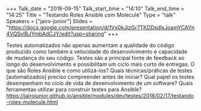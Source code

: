 +++
Talk_date = "2018-09-15"
Talk_start_time = "14:10"
Talk_end_time = "14:25"
Title = "Testando Roles Ansible com Molecule"
Type = "talk"
Speakers = ["jairo-junior"]
Slides = "https://docs.google.com/presentation/d/1Vx0kJizGr7TKDDsdlsJoamYCAYn4VQSvlBJYmbAdCJY/edit?usp=sharing"
+++

Testes automatizados não apenas aumentam a qualidade do código produzido como também a velocidade do desenvolvimento e capacidade de mudança do seu código. Testes são a principal fonte de feedback ao longo do desenvolvimento e possibilitam um ciclo mais curto de entregas.
O que são Roles Ansible e como utilizá-los?
Quais técnicas/práticas de testes [automatizados] preciso compreender antes de iniciar?
Qual papel os testes desempenham no ciclo de vida de desenvolvimento de um software?
Quais ferramentas utilizar para construir testes para Ansible?
https://jairojunior.github.io/ansible/modules/dev/testes/2018/02/17/testando-roles-molecule.html
